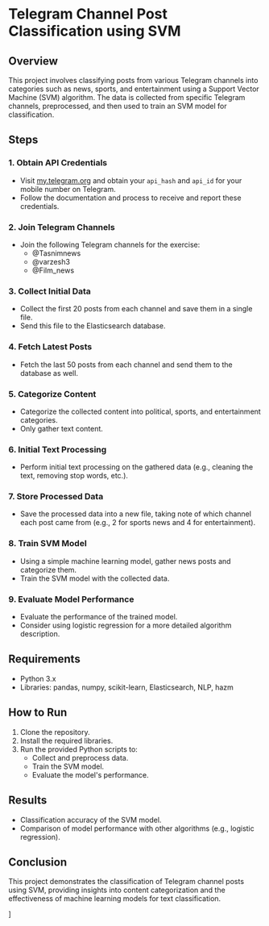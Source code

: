 # Telegram Channel Post Classification using SVM

## Overview
This project involves classifying posts from various Telegram channels into categories such as news, sports, and entertainment using a Support Vector Machine (SVM) algorithm. The data is collected from specific Telegram channels, preprocessed, and then used to train an SVM model for classification.

## Steps

### 1. Obtain API Credentials
- Visit [my.telegram.org](https://my.telegram.org/apps) and obtain your `api_hash` and `api_id` for your mobile number on Telegram.
- Follow the documentation and process to receive and report these credentials.

### 2. Join Telegram Channels
- Join the following Telegram channels for the exercise:
  - @Tasnimnews
  - @varzesh3
  - @Film_news

### 3. Collect Initial Data
- Collect the first 20 posts from each channel and save them in a single file.
- Send this file to the Elasticsearch database.

### 4. Fetch Latest Posts
- Fetch the last 50 posts from each channel and send them to the database as well.

### 5. Categorize Content
- Categorize the collected content into political, sports, and entertainment categories.
- Only gather text content.

### 6. Initial Text Processing
- Perform initial text processing on the gathered data (e.g., cleaning the text, removing stop words, etc.).

### 7. Store Processed Data
- Save the processed data into a new file, taking note of which channel each post came from (e.g., 2 for sports news and 4 for entertainment).

### 8. Train SVM Model
- Using a simple machine learning model, gather news posts and categorize them.
- Train the SVM model with the collected data.

### 9. Evaluate Model Performance
- Evaluate the performance of the trained model.
- Consider using logistic regression for a more detailed algorithm description.

## Requirements
- Python 3.x
- Libraries: pandas, numpy, scikit-learn, Elasticsearch, NLP, hazm

## How to Run
1. Clone the repository.
2. Install the required libraries.
3. Run the provided Python scripts to:
   - Collect and preprocess data.
   - Train the SVM model.
   - Evaluate the model's performance.

## Results
- Classification accuracy of the SVM model.
- Comparison of model performance with other algorithms (e.g., logistic regression).

## Conclusion
This project demonstrates the classification of Telegram channel posts using SVM, providing insights into content categorization and the effectiveness of machine learning models for text classification.

]
